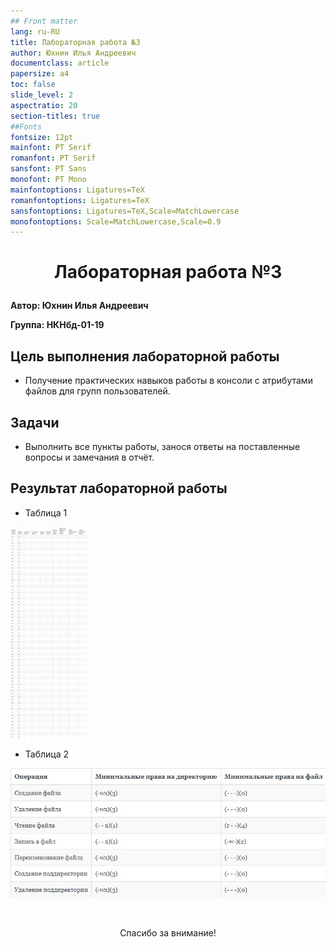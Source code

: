 ```yaml
---
## Front matter
lang: ru-RU
title: Лабораторная работа №3
author: Юхнин Илья Андреевич
documentclass: article
papersize: a4
toc: false
slide_level: 2
aspectratio: 20
section-titles: true
##Fonts
fontsize: 12pt
mainfont: PT Serif
romanfont: PT Serif
sansfont: PT Sans
monofont: PT Mono
mainfontoptions: Ligatures=TeX
romanfontoptions: Ligatures=TeX
sansfontoptions: Ligatures=TeX,Scale=MatchLowercase
monofontoptions: Scale=MatchLowercase,Scale=0.9
---
```








# <p style="text-align: center;">Лабораторная работа №3</p>



**Автор: Юхнин Илья Андреевич**

**Группа: НКНбд-01-19**

<div style="page-break-after: always;">

## Цель выполнения лабораторной работы

- Получение практических навыков работы в консоли с атрибутами файлов для групп пользователей.

    </div>

    <div style="page-break-after: always;">

## Задачи

- Выполнить все пункты работы, занося ответы на поставленные вопросы и замечания в отчёт.

</div>

<div style="page-break-after: always;">

## Результат лабораторной работы

- Таблица 1

<img src="img/ААА.JPG" alt="Таблица 1" style="zoom: 33%;" />

- Таблица 2

<img src="img/ААА2.jpg" alt="Таблица 2"/>

</div>

<div style="page-break-after: always;">

​    

<p style="text-align: center;"> Спасибо за внимание!</p></div>

